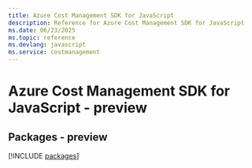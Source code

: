 ```yaml
---
title: Azure Cost Management SDK for JavaScript
description: Reference for Azure Cost Management SDK for JavaScript
ms.date: 06/23/2025
ms.topic: reference
ms.devlang: javascript
ms.service: costmanagement
---
```

# Azure Cost Management SDK for JavaScript - preview
## Packages - preview
[!INCLUDE [packages](cost-management-index.md)]